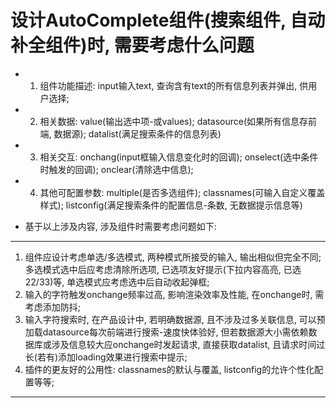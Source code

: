 

# 设计AutoComplete组件(搜索组件, 自动补全组件)时, 需要考虑什么问题

* 1. 组件功能描述: input输入text, 查询含有text的所有信息列表并弹出, 供用户选择;
* 2. 相关数据: value(输出选中项-或values); datasource(如果所有信息存前端, 数据源); datalist(满足搜索条件的信息列表)
* 3. 相关交互: onchang(input框输入信息变化时的回调); onselect(选中条件时触发的回调); onclear(清除选中信息);
* 4. 其他可配置参数: multiple(是否多选组件); classnames(可输入自定义覆盖样式); listconfig(满足搜索条件的配置信息-条数, 无数据提示信息等)

* 基于以上涉及内容, 涉及组件时需要考虑问题如下: 
*******************
1. 组件应设计考虑单选/多选模式, 两种模式所接受的输入, 输出相似但完全不同; 多选模式选中后应考虑清除所选项, 已选项友好提示(下拉内容高亮, 已选22/33)等, 单选模式应考虑选中后自动收起弹框;
2. 输入的字符触发onchange频率过高, 影响渲染效率及性能, 在onchange时, 需考虑添加防抖;
3. 输入字符搜索时, 在产品设计中, 若明确数据源, 且不涉及过多关联信息, 可以预加载datasource每次前端进行搜索-速度快体验好, 但若数据源大小需依赖数据库或涉及信息较大应onchange时发起请求, 直接获取datalist, 且请求时间过长(若有)添加loading效果进行搜索中提示;
4. 插件的更友好的公用性: classnames的默认与覆盖, listconfig的允许个性化配置等等;
*******************














